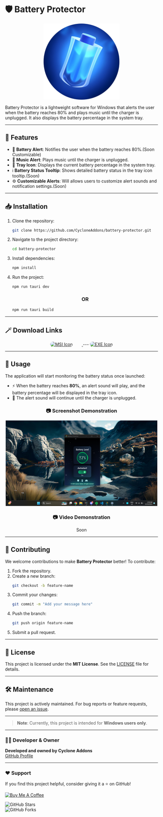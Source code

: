 # 🛡️ Battery Protector
<p align="center">
  <img src="./src-tauri/icons/icon.png" alt="Battery Protector Logo" width="250" height="250">
</p>

Battery Protector is a lightweight software for Windows that alerts the user when the battery reaches 80% and plays music until the charger is unplugged. It also displays the battery percentage in the system tray.
  
---

## 🚀 Features

- 🔔 **Battery Alert**: Notifies the user when the battery reaches 80%.(Soon Customizable)
- 🎵 **Music Alert**: Plays music until the charger is unplugged.
- 📌 **Tray Icon**: Displays the current battery percentage in the system tray.
- ℹ️ **Battery Status Tooltip**: Shows detailed battery status in the tray icon tooltip.(Soon)
- ⚙️ **Customizable Alerts**: Will allows users to customize alert sounds and notification settings.(Soon)

---

## 📥 Installation

1. Clone the repository:
   ```sh
   git clone https://github.com/CycloneAddons/battery-protector.git
   ```
2. Navigate to the project directory:
   ```sh
   cd battery-protector
   ```
3. Install dependencies:
   ```sh
   npm install
   ```
4. Run the project:
   ```sh
   npm run tauri dev
   ```
   ### <p align="center">OR</p>

    ```sh
   npm run tauri build
    ```

---

## 🪄 Download Links

<p align="center">
<a href="https://github.com/CycloneAddons/battery-protector/releases/download/v0.2.0/Battery.Protector_0.2.0_x64_en-US.msi" target="_blank">
    <img src="https://encrypted-tbn0.gstatic.com/images?q=tbn:ANd9GcSIA6EQGWpIc35oJ9C3CNGLXceYtWVitsCc3gfQrvvDVmefEWY72Rd70m4PaYTq6DTOUpA&usqp=CAU" alt="MSI Icon" height="70"  style="margin-right: 30px; border-radius: 20px;">
  </a>   
  <a>---</a>
  <a href="https://github.com/CycloneAddons/battery-protector/releases/download/v0.2.0/Battery.Protector_0.2.0_x64-setup.exe" target="_blank">
    <img src="https://i.postimg.cc/brdptVN6/Untitled-design.png" alt="EXE Icon"  height="70"  style="border-radius: 20px;">
  </a>
  
</p>


---

## 📖 Usage

The application will start monitoring the battery status once launched:

- ⚡ When the battery reaches **80%**, an alert sound will play, and the battery percentage will be displayed in the tray icon.
- 🔌 The alert sound will continue until the charger is unplugged.

### <p align="center">📷 Screenshot Demonstration</p>  
<p align="center">
  <img src="./screenshots/image.png" alt="Battery Protector Screenshot" width="500">
</p>

### <p align="center">📷 Video Demonstration</p>  
<p align="center">Soon
  <!-- <a>
    <img src="" alt="Battery Protector Video Demonstration" width="500">
  </a> -->
</p>

---

## 🤝 Contributing

We welcome contributions to make **Battery Protector** better! To contribute:

1. Fork the repository.
2. Create a new branch:  
   ```sh
   git checkout -b feature-name
   ```
3. Commit your changes:  
   ```sh
   git commit -m "Add your message here"
   ```
4. Push the branch:  
   ```sh
   git push origin feature-name
   ```
5. Submit a pull request.

---

## 📜 License

This project is licensed under the **MIT License**. See the [LICENSE](./LICENSE) file for details.

---

## 🛠 Maintenance

This project is actively maintained. For bug reports or feature requests, please [open an issue](https://github.com/CycloneAddons/battery-protector/issues).

---

> **Note**: Currently, this project is intended for **Windows users only**.

---
### 👨‍💻 Developer & Owner

**Developed and owned by Cyclone Addons**  
[GitHub Profile](https://github.com/CycloneAddons)

---

### ❤️ Support

If you find this project helpful, consider giving it a ⭐ on GitHub!

<a href="https://www.buymeacoffee.com/cycloneaddons">
  <img src="https://cdn.buymeacoffee.com/buttons/v2/default-yellow.png"width="100"  alt="Buy Me A Coffee">
</a>

![GitHub Stars](https://img.shields.io/github/stars/CycloneAddons/battery-protector?style=social)  
![GitHub Forks](https://img.shields.io/github/forks/CycloneAddons/battery-protector?style=social)
